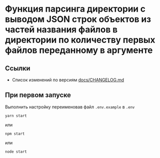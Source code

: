 # Функция парсинга директории с выводом JSON строк объектов из частей названия файлов в директории по количеству первых файлов переданному в аргументе

## Ссылки

- Список изменений по версиям [docs/CHANGELOG.md](docs/CHANGELOG.md)

## При первом запуске

Выполнить настройку переименовав файл `.env.example` в `.env`

```
yarn start
```

или

```
npm start
```

или

```
node start
```
